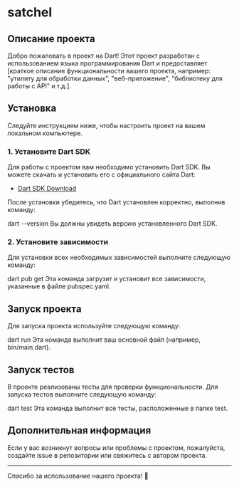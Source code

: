 # satchel

## Описание проекта

Добро пожаловать в проект на Dart! Этот проект разработан с использованием языка программирования Dart и предоставляет [краткое описание функциональности вашего проекта, например: "утилиту для обработки данных", "веб-приложение", "библиотеку для работы с API" и т.д.].  

## Установка

Следуйте инструкциям ниже, чтобы настроить проект на вашем локальном компьютере.

### 1. Установите Dart SDK

Для работы с проектом вам необходимо установить Dart SDK. Вы можете скачать и установить его с официального сайта Dart:

- [Dart SDK Download](https://dart.dev/get-dart)

После установки убедитесь, что Dart установлен корректно, выполнив команду:

dart --version
Вы должны увидеть версию установленного Dart SDK.

### 2. Установите зависимости

Для установки всех необходимых зависимостей выполните следующую команду:

dart pub get
Эта команда загрузит и установит все зависимости, указанные в файле pubspec.yaml.

## Запуск проекта

Для запуска проекта используйте следующую команду:

dart run <filename>
Эта команда выполнит ваш основной файл (например, bin/main.dart).
## Запуск тестов

В проекте реализованы тесты для проверки функциональности. Для запуска тестов выполните следующую команду:

dart test
Эта команда выполнит все тесты, расположенные в папке test.

## Дополнительная информация

Если у вас возникнут вопросы или проблемы с проектом, пожалуйста, создайте issue в репозитории или свяжитесь с автором проекта.

---

Спасибо за использование нашего проекта! 🎉
